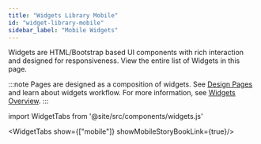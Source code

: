 ```yaml
---
title: "Widgets Library Mobile"
id: "widget-library-mobile"
sidebar_label: "Mobile Widgets"
---
```

Widgets are HTML/Bootstrap based UI components with rich interaction and designed for responsiveness. View the entire list of Widgets in this page.

:::note
Pages are designed as a composition of widgets. See [Design Pages](/app-development/ui-design/design-overview) and learn about widgets workflow. For more information, see [Widgets Overview](/app-development/widgets/ui-elements.md).
:::

import WidgetTabs from '@site/src/components/widgets.js'

<WidgetTabs show={["mobile"]} showMobileStoryBookLink={true}/>